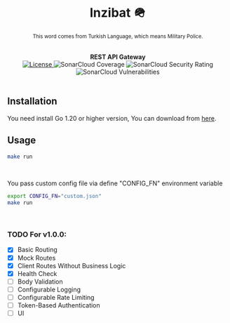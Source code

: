 <div align="center">
    <p>
        <h1 size="10rem">Inzibat 🪖</h1>
        <small>This word comes from Turkish Language, which means Military Police.</small>
    </p>
</div>

<br/>

<div align="center">
    <strong>REST API Gateway</strong>
    <a href="https://github.com/Lynicis/inzibat/actions/workflows/ci.yaml/badge.svg?branch=master&event=push"></a>
    <div>
        <a href="https://github.com/lynicis/inzibat/blob/master/LICENSE">
            <img 
                src="https://img.shields.io/github/license/Lynicis/inzibat"
                alt="License"
            />
        </a>
        <a>
            <img
                src="https://sonarcloud.io/api/project_badges/measure?project=Lynicis_inzibat&metric=coverage"
                alt="SonarCloud Coverage"
            />
        </a>
        <a>
            <img 
                src="https://sonarcloud.io/api/project_badges/measure?project=Lynicis_inzibat&metric=security_rating"
                alt="SonarCloud Security Rating"
            />
        </a>
        <a>
            <img 
                src="https://sonarcloud.io/api/project_badges/measure?project=Lynicis_inzibat&metric=vulnerabilities"
                alt="SonarCloud Vulnerabilities"
            />
        </a>
    </div>
</div>

<br/>

<h2>Installation</h2>

<p>You need install Go 1.20 or higher version, You can download from <a href="https://golang.org/dl/">here</a>.</p>

<h2>Usage</h2>

```bash
make run
```
<br />

You pass custom config file via define "CONFIG_FN" environment variable
```bash
export CONFIG_FN="custom.json"
make run
```

<br/>

### TODO For v1.0.0:
- [x] Basic Routing
- [x] Mock Routes
- [x] Client Routes Without Business Logic
- [x] Health Check
- [ ] Body Validation
- [ ] Configurable Logging
- [ ] Configurable Rate Limiting
- [ ] Token-Based Authentication
- [ ] UI
